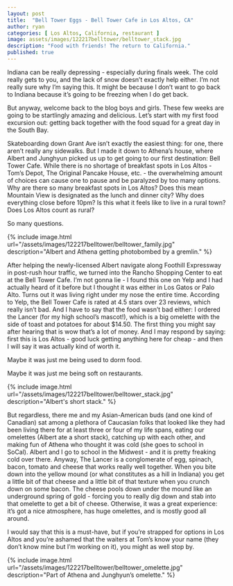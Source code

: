 ```yaml
---
layout: post
title:  "Bell Tower Eggs - Bell Tower Cafe in Los Altos, CA"
author: ryan
categories: [ Los Altos, California, restaurant ]
image: assets/images/122217belltower/belltower_stack.jpg
description: "Food with friends! The return to California."
published: true
---
```


Indiana can be really depressing - especially during finals week. The cold really gets to you, and the lack of snow doesn’t exactly help either. I’m not really sure why I’m saying this. It might be because I don’t want to go back to Indiana because it’s going to be freezing when I do get back.

But anyway, welcome back to the blog boys and girls. These few weeks are going to be startlingly amazing and delicious. Let’s start with my first food excursion out: getting back together with the food squad for a great day in the South Bay.

Skateboarding down Grant Ave isn’t exactly the easiest thing: for one, there aren’t really any sidewalks. But I made it down to Athena’s house, where Albert and Junghyun picked us up to get going to our first destination: Bell Tower Cafe. While there is no shortage of breakfast spots in Los Altos - Tom’s Depot, The Original Pancake House, etc. - the overwhelming amount of choices can cause one to pause and be paralyzed by too many options. Why are there so many breakfast spots in Los Altos? Does this mean Mountain View is designated as the lunch and dinner city? Why does everything close before 10pm? Is this what it feels like to live in a rural town? Does Los Altos count as rural?

So many questions.

{% include image.html url="/assets/images/122217belltower/belltower_family.jpg" description="Albert and Athena getting photobombed by a gremlin." %}

After helping the newly-licensed Albert navigate along Foothill Expressway in post-rush hour traffic, we turned into the Rancho Shopping Center to eat at the Bell Tower Cafe. I’m not gonna lie - I found this one on Yelp and I had actually heard of it before but I thought it was either in Los Gatos or Palo Alto. Turns out it was living right under my nose the entire time. According to Yelp, the Bell Tower Cafe is rated at 4.5 stars over 23 reviews, which really isn’t bad. And I have to say that the food wasn’t bad either: I ordered the Lancer (for my high school’s mascot!), which is a big omelette with the side of toast and potatoes for about $14.50. The first thing you might say after hearing that is wow that’s a lot of money. And I may respond by saying: first this is Los Altos - good luck getting anything here for cheap - and then I will say it was actually kind of worth it.

 Maybe it was just me being used to dorm food.

 Maybe it was just me being soft on restaurants.

 {% include image.html url="/assets/images/122217belltower/belltower_stack.jpg" description="Albert's short stack." %}

But regardless, there me and my Asian-American buds (and one kind of Canadian) sat among a plethora of Caucasian folks that looked like they had been living there for at least three or four of my life spans, eating our omelettes (Albert ate a short stack), catching up with each other, and making fun of Athena who thought it was cold (she goes to school in SoCal). Albert and I go to school in the Midwest - and it is pretty freaking cold over there. Anyway, The Lancer is a conglomerate of egg, spinach, bacon, tomato and cheese that works really well together. When you bite down into the yellow mound (or what constitutes as a hill in Indiana)  you get a little bit of that cheese and a little bit of that texture when you crunch down on some bacon. The cheese pools down under the mound like an underground spring of gold - forcing you to really dig down and stab into that omelette to get a bit of cheese. Otherwise, it was a great experience: it’s got a nice atmosphere, has huge omelettes, and is mostly good all around.

 I would say that this is a must-have, but if you’re strapped for options in Los Altos and you’re ashamed that the waiters at Tom’s know your name (they don’t know mine but I’m working on it), you might as well stop by.

{% include image.html url="/assets/images/122217belltower/belltower_omelette.jpg" description="Part of Athena and Junghyun’s omelette." %}
